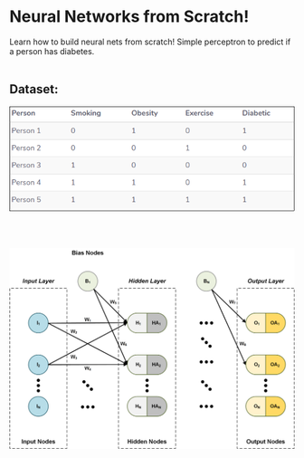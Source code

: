 # Neural Networks from Scratch!
Learn how to build neural nets from scratch! Simple perceptron to predict if a person has diabetes.
<br>
<br>
<h2>Dataset:</h2>


![data](https://github.com/JackRossProjects/Neural-Nets-From-Scratch/blob/master/data.png)


<br>
<br>

![neural network](https://github.com/JackRossProjects/Neural-Nets-From-Scratch/blob/master/nn2.png)
